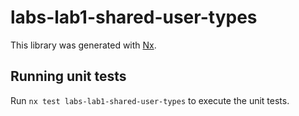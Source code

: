 # labs-lab1-shared-user-types

This library was generated with [Nx](https://nx.dev).

## Running unit tests

Run `nx test labs-lab1-shared-user-types` to execute the unit tests.
